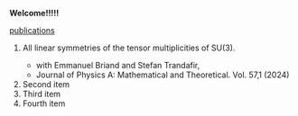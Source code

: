 **Welcome!!!!!**

[publications](./publications.md)


<ol>
  <li> All linear symmetries of the tensor multiplicities of SU(3).</li>
  <ul>
      <li>with Emmanuel Briand and Stefan Trandafir, </li>
      <li>Journal of Physics A: Mathematical and Theoretical. Vol. 57,1 (2024)</li>
  </ul>
  <li>Second item</li>
  <li>Third item</li>
  <li>Fourth item</li>
</ol> 
